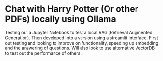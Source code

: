 # Chat with Harry Potter (Or other PDFs) locally using Ollama
Testing out a Jupyter Notebook to test a local RAG (Retrieval Augmented Generation). Then developed into a version using a streamlit interface. First out testing and looking to improve on functionality, speeding up embedding and the answering of questions. Will also look to use alternative VectorDB to test out the performance of others.